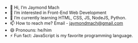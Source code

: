 - 👋 Hi, I’m Jaymond Mach
- 👀 I’m interested in Front-End Web Development
- 🌱 I’m currently learning HTML, CSS, JS, NodeJS, Python.
- 📫 How to reach me? Email - jaymondmach@gmail.com
- 😄 Pronouns: he/him
- ⚡ Fun fact: JavaScript is my favorite programming language.
